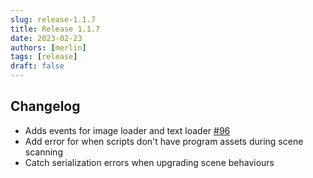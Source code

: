 ```yaml
---
slug: release-1.1.7
title: Release 1.1.7
date: 2023-02-23
authors: [merlin]
tags: [release]
draft: false
---
```


## Changelog

- Adds events for image loader and text loader [#96](https://github.com/vrchat-community/UdonSharp/pull/96)
- Add error for when scripts don't have program assets during scene scanning
- Catch serialization errors when upgrading scene behaviours
